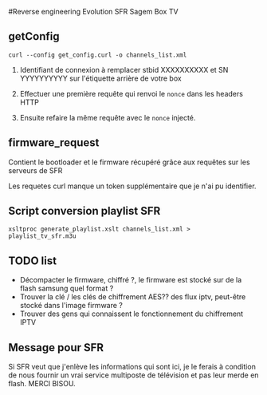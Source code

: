 #Reverse engineering Evolution SFR Sagem Box TV

## getConfig
`curl --config get_config.curl -o channels_list.xml`

1. Identifiant de connexion à remplacer
stbid XXXXXXXXXX et SN YYYYYYYYYY sur l'étiquette arrière de votre box

2. Effectuer une première requête qui renvoi le `nonce` dans les headers
HTTP

3. Ensuite refaire la même requête avec le `nonce` injecté.

## firmware_request
Contient le bootloader et le firmware récupéré grâce aux requêtes
sur les serveurs de SFR

Les requetes curl manque un token supplémentaire que je n'ai pu
identifier.

## Script conversion playlist SFR

`xsltproc generate_playlist.xslt channels_list.xml > playlist_tv_sfr.m3u`


## TODO list

* Décompacter le firmware, chiffré ?, le firmware est stocké sur de la
  flash samsung quel format ?
* Trouver la clé / les clés de chiffrement AES?? des flux iptv, peut-être  stocké dans l'image firmware ?
* Trouver des gens qui connaissent le fonctionnement du chiffrement IPTV

## Message pour SFR

Si SFR veut que j'enlève les informations qui sont ici, je le
ferais à condition de nous fournir un vrai service multiposte de
télévision et pas leur merde en flash. MERCI BISOU.

